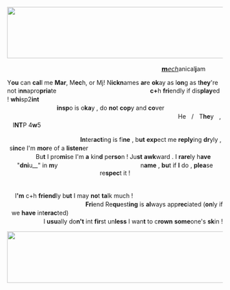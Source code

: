 <p align="center">
  <img width="1000" height="120" src="https://64.media.tumblr.com/a0c72e05fb6cafeadce8ef6df30b17ca/ad444ea1cc96a624-f8/s400x600/6f8b62107e940fd8735ac97662422f1a1a1d4962.pnj">
</p>


ㅤㅤㅤㅤㅤㅤㅤㅤㅤㅤㅤㅤㅤㅤㅤㅤㅤㅤㅤㅤㅤㅤㅤㅤㅤㅤㅤㅤ[𝗺𝘦𝘤𝘩](https://rentry.co/mecharu)anical<b>j</b>am
  
  Y<b>ou</b> can <b>cal</b>l me <b>Mar</b>, M<b>ec</b>h, or Mj! N<b>ickn</b>ames <b>ar</b>e <b>ok</b>ay as l<b>on</b>g as t<b>hey</b>'re not i<b>nn</b>apro<b>pria</b>teㅤㅤㅤㅤㅤㅤㅤㅤㅤㅤㅤㅤㅤㅤㅤㅤㅤ<b>c+</b>h <b>fri</b>endly if dis<b>play</b>ed ! <b>whi</b>sp2<b>int</b> ㅤㅤㅤㅤㅤㅤㅤㅤㅤㅤㅤㅤㅤㅤㅤㅤㅤㅤㅤㅤㅤㅤㅤㅤㅤㅤㅤㅤㅤㅤㅤㅤㅤㅤㅤㅤㅤㅤㅤㅤㅤㅤ<b>insp</b>o is o<b>ka</b>y , do <b>no</b>t <b>cop</b>y and <b>co</b>ver ㅤㅤㅤㅤㅤㅤㅤㅤㅤㅤㅤㅤㅤㅤㅤㅤㅤㅤㅤㅤㅤㅤㅤㅤㅤㅤㅤㅤㅤㅤㅤㅤㅤㅤㅤㅤㅤㅤㅤㅤㅤHeㅤ/ㅤT<b>he</b>yㅤ,ㅤI<b>NT</b>P 4<b>w</b>5

<p align="center">
  ㅤㅤㅤㅤㅤㅤㅤㅤㅤㅤㅤㅤㅤ<b>In</b>ter<b>act</b>ing is fi<b>ne</b> , b<b>ut</b> <b>exp</b>ect me <b>reply</b>ing <b>dr</b>yly , s<b>inc</b>e I'm <b>mor</b>e of a <b>listen</b>erㅤㅤㅤㅤㅤㅤㅤㅤㅤㅤㅤㅤㅤㅤㅤㅤㅤㅤㅤㅤㅤㅤㅤㅤㅤㅤㅤBu<b>t</b> I pro<b>mi</b>se I'm <b>a</b> kin<b>d</b> pe<b>rso</b>n ! Ju<b>st</b> <b>awk</b>ward . I <b>rare</b>ly h<b>ave</b> "<b>dni</b>u__" in <b>m</b>yㅤㅤㅤㅤㅤㅤㅤㅤㅤㅤㅤㅤㅤㅤㅤn<b>ame</b> , <b>bu</b>t if <b>I</b> do , <b>plea</b>se re<b>spec</b>t it !

<p align="right">
 ㅤㅤㅤㅤㅤㅤㅤㅤㅤㅤㅤㅤㅤㅤㅤㅤㅤㅤㅤㅤㅤㅤㅤㅤㅤㅤㅤㅤㅤㅤㅤㅤㅤㅤㅤㅤㅤㅤㅤㅤ I<b>'m</b> c+h <b>friend</b>ly b<b>ut</b> I may <b>no</b>t <b>ta</b>lk much ! ㅤㅤㅤㅤㅤㅤㅤㅤㅤㅤㅤㅤㅤㅤㅤㅤㅤㅤㅤㅤㅤㅤㅤㅤㅤㅤㅤㅤㅤ<b>Fri</b>end Re<b>qu</b>est<b>ing</b> is <b>al</b>ways app<b>rec</b>iated (<b>on</b>ly if we <b>have</b> int<b>erac</b>ted)ㅤㅤㅤㅤㅤㅤㅤㅤㅤㅤㅤㅤㅤㅤㅤㅤㅤㅤㅤㅤㅤㅤㅤㅤㅤㅤㅤㅤㅤㅤㅤI <b>usu</b>ally do<b>n't</b> int <b>fir</b>st un<b>less</b> I wan<b>t</b> to c<b>rown</b> <b>some</b>one's <b>sk</b>in !

 <p align="center">
  <img width="1000" height="120" src="https://64.media.tumblr.com/890bbc843e60aa021e359b0778a87554/ad444ea1cc96a624-91/s400x600/89e9fcbffab40563183a96c8b30d1944c363b292.pnj">
</p>
